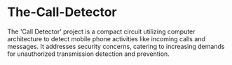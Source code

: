 # The-Call-Detector
The 'Call Detector' project is a compact circuit utilizing computer architecture to detect mobile phone activities like incoming calls and messages. It addresses security concerns, catering to increasing demands for unauthorized transmission detection and prevention.
